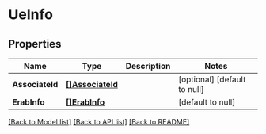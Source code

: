 # UeInfo

## Properties
Name | Type | Description | Notes
------------ | ------------- | ------------- | -------------
**AssociateId** | [**[]AssociateId**](AssociateId.md) |  | [optional] [default to null]
**ErabInfo** | [**[]ErabInfo**](ErabInfo.md) |  | [default to null]

[[Back to Model list]](../README.md#documentation-for-models) [[Back to API list]](../README.md#documentation-for-api-endpoints) [[Back to README]](../README.md)


